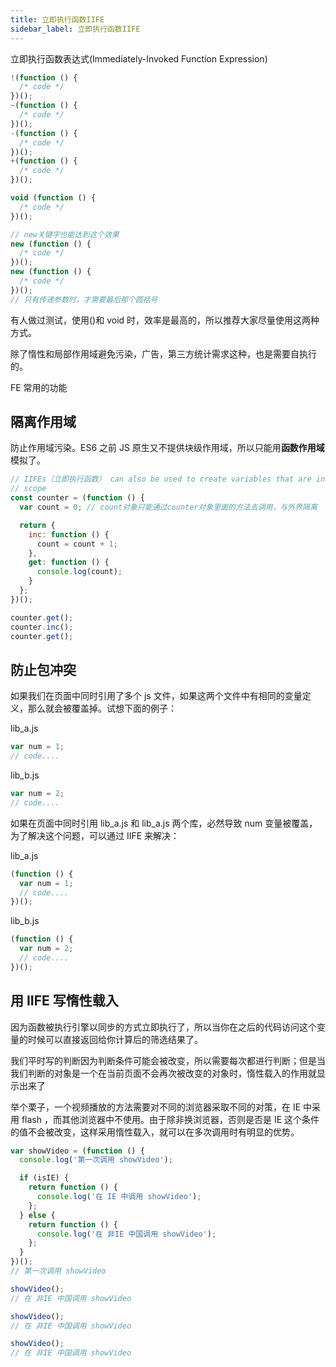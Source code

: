```yaml
---
title: 立即执行函数IIFE
sidebar_label: 立即执行函数IIFE
---
```


立即执行函数表达式(Immediately-Invoked Function Expression)

```js
!(function () {
  /* code */
})();
~(function () {
  /* code */
})();
-(function () {
  /* code */
})();
+(function () {
  /* code */
})();

void (function () {
  /* code */
})();

// new关键字也能达到这个效果
new (function () {
  /* code */
})();
new (function () {
  /* code */
})();
// 只有传递参数时，才需要最后那个圆括号
```

有人做过测试，使用()和 void 时，效率是最高的，所以推荐大家尽量使用这两种方式。

除了惰性和局部作用域避免污染，广告，第三方统计需求这种，也是需要自执行的。

FE 常用的功能

## 隔离作用域

防止作用域污染。ES6 之前 JS 原生又不提供块级作用域，所以只能用**函数作用域**模拟了。

```js
// IIFEs（立即执行函数） can also be used to create variables that are inaccessible from the global
// scope
const counter = (function () {
  var count = 0; // count对象只能通过counter对象里面的方法去调用，与外界隔离

  return {
    inc: function () {
      count = count + 1;
    },
    get: function () {
      console.log(count);
    }
  };
})();

counter.get();
counter.inc();
counter.get();
```

## 防止包冲突

如果我们在页面中同时引用了多个 js 文件，如果这两个文件中有相同的变量定义，那么就会被覆盖掉。试想下面的例子：

lib_a.js

```js
var num = 1;
// code....
```

lib_b.js

```js
var num = 2;
// code....
```

如果在页面中同时引用 lib_a.js 和 lib_a.js 两个库，必然导致 num 变量被覆盖，为了解决这个问题，可以通过 IIFE 来解决：

lib_a.js

```js
(function () {
  var num = 1;
  // code....
})();
```

lib_b.js

```js
(function () {
  var num = 2;
  // code....
})();
```

## 用 IIFE 写惰性载入

因为函数被执行引擎以同步的方式立即执行了，所以当你在之后的代码访问这个变量的时候可以直接返回给你计算后的筛选结果了。

我们平时写的判断因为判断条件可能会被改变，所以需要每次都进行判断；但是当我们判断的对象是一个在当前页面不会再次被改变的对象时，惰性载入的作用就显示出来了

举个栗子，一个视频播放的方法需要对不同的浏览器采取不同的对策，在 IE 中采用 flash ，而其他浏览器中不使用。由于除非换浏览器，否则是否是 IE 这个条件的值不会被改变，这样采用惰性载入，就可以在多次调用时有明显的优势。

```js
var showVideo = (function () {
  console.log('第一次调用 showVideo');

  if (isIE) {
    return function () {
      console.log('在 IE 中调用 showVideo');
    };
  } else {
    return function () {
      console.log('在 非IE 中国调用 showVideo');
    };
  }
})();
// 第一次调用 showVideo

showVideo();
// 在 非IE 中国调用 showVideo

showVideo();
// 在 非IE 中国调用 showVideo

showVideo();
// 在 非IE 中国调用 showVideo
```
